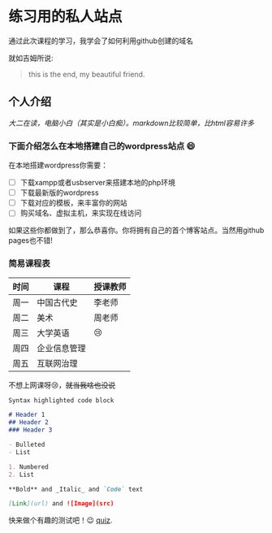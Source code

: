 # 练习用的私人站点

通过此次课程的学习，我学会了如何利用github创建的域名

就如吉姆所说:

> this is the end, my beautiful friend.


## 个人介绍

_大二在读，电脑小白（其实是小白痴）。markdown比较简单，比html容易许多_
### 下面介绍怎么在本地搭建自己的wordpress站点 :smile:
在本地搭建wordpress你需要：
- [ ] 下载xampp或者usbserver来搭建本地的php环境
- [ ] 下载最新版的wordpress
- [ ] 下载对应的模板，来丰富你的网站
- [ ] 购买域名、虚拟主机，来实现在线访问

如果这些你都做到了，那么恭喜你。你将拥有自己的首个博客站点。当然用github pages也不错!

### 简易课程表
时间 | 课程 | 授课教师 |
------------ | ------------- | ------------ |
周一 | 中国古代史 | 李老师 | 英语 |
周二 | 美术 | 周老师 |15 |
周三 | 大学英语 | :cry: |
周四 | 企业信息管理
周五 | 互联网治理

不想上网课呀:cry:，~~就当我啥也没说~~

```markdown
Syntax highlighted code block

# Header 1
## Header 2
### Header 3

- Bulleted
- List

1. Numbered
2. List

**Bold** and _Italic_ and `Code` text

[Link](url) and ![Image](src)
```
快来做个有趣的测试吧！:wink: [quiz](https://guides.github.com/features/mastering-markdown/).

